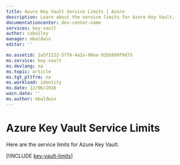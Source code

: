 ```yaml
---
title: Azure Key Vault Service Limits | Azure
description: Learn about the service limits for Azure Key Vault.
documentationcenter: dev-center-name
services: key-vault
author: cabailey
manager: mbaldwin
editor: ''

ms.assetid: 1a5f1222-57f0-4a2a-98ee-92bb899f9d75
ms.service: key-vault
ms.devlang: na
ms.topic: article
ms.tgt_pltfrm: na
ms.workload: identity
ms.date: 12/06/2016
wacn.date: ''
ms.author: mbaldwin
---
```


# Azure Key Vault Service Limits
Here are the service limits for Azure Key Vault.

[!INCLUDE [key-vault-limits](../../includes/key-vault-limits.md)]